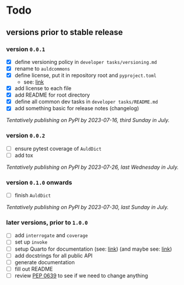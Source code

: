 <!--
SPDX-FileCopyrightText: 2023 Alex Lemna <git@alexanderlemna.com>

SPDX-License-Identifier: CC0-1.0
-->

# Todo

## versions prior to stable release

### version `0.0.1`

- [x] define versioning policy in `developer tasks/versioning.md`
- [x] rename to `auldcommons`
- [x] define license, put it in repository root and `pyproject.toml`
    - see: [link](https://www.exygy.com/blog/which-license-should-i-use-mit-vs-apache-vs-gpl)
- [x] add license to each file
- [x] add README for root directory
- [x] define all common dev tasks in `developer tasks/README.md`
- [x] add something basic for release notes (changelog)

*Tentatively publishing on PyPI by 2023-07-16, third Sunday in July.*

### version `0.0.2`

- [ ] ensure pytest coverage of `AuldDict`
- [ ] add tox

*Tentatively publishing on PyPI by 2023-07-26, last Wednesday in July.*

### version `0.1.0` onwards

- [ ] finish `AuldDict`

*Tentatively publishing on PyPI by 2023-07-30, last Sunday in July.*

### later versions, prior to `1.0.0`

- [ ] add `interrogate` and `coverage`
- [ ] set up `invoke`
- [ ] setup Quarto for documentation (see: [link](https://github.com/machow/quartodoc)) (and maybe see: [link](https://stackoverflow.com/questions/10343998/sphinx-public-api-documentation))
- [ ] add docstrings for all public API
- [ ] generate documentation
- [ ] fill out README
- [ ] review [PEP 0639](https://peps.python.org/pep-0639/) to see if we need to change anything
